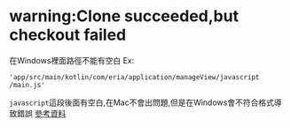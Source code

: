 # warning:Clone succeeded,but checkout failed
在Windows裡面路徑不能有空白
Ex:
```
'app/src/main/kotlin/com/eria/application/manageView/javascript /main.js'
```
`javascript`這段後面有空白,在Mac不會出問題,但是在Windows會不符合格式導致錯誤
[參考資料](https://www.itread01.com/content/1543923140.html)

